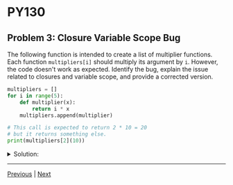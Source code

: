 # PY130
## Problem 3: Closure Variable Scope Bug

The following function is intended to create a list of multiplier functions. Each function `multipliers[i]` should multiply its argument by `i`. However, the code doesn't work as expected. Identify the bug, explain the issue related to closures and variable scope, and provide a corrected version.

```python
multipliers = []
for i in range(5):
    def multiplier(x):
        return i * x
    multipliers.append(multiplier)

# This call is expected to return 2 * 10 = 20
# but it returns something else.
print(multipliers[2](10))
```

<details>
<summary>Solution:</summary>

**The Bug**: The issue is caused by late binding in closures. All the multiplier functions created in the loop share a reference to the same variable `i`. When the loop finishes, `i` has the value 4. Therefore, every function in the `multipliers` list will use 4 for `i`, not the value `i` had when the function was defined.

**Corrected Version**: The fix is to capture the value of `i` at each iteration. A common way to do this is by using a default argument.

```python
multipliers = []
for i in range(5):
    # Use a default argument to capture the current value of i
    def multiplier(x, i=i):
        return i * x
    multipliers.append(multiplier)

# Expected to return 2 * 10 = 20
print(multipliers[2](10)) # Output: 20

# All functions now work as expected
print(multipliers[0](10)) # Output: 0
print(multipliers[1](10)) # Output: 10
print(multipliers[3](10)) # Output: 30
print(multipliers[4](10)) # Output: 40
```

</details>

---

[Previous](02.md) | [Next](04.md)